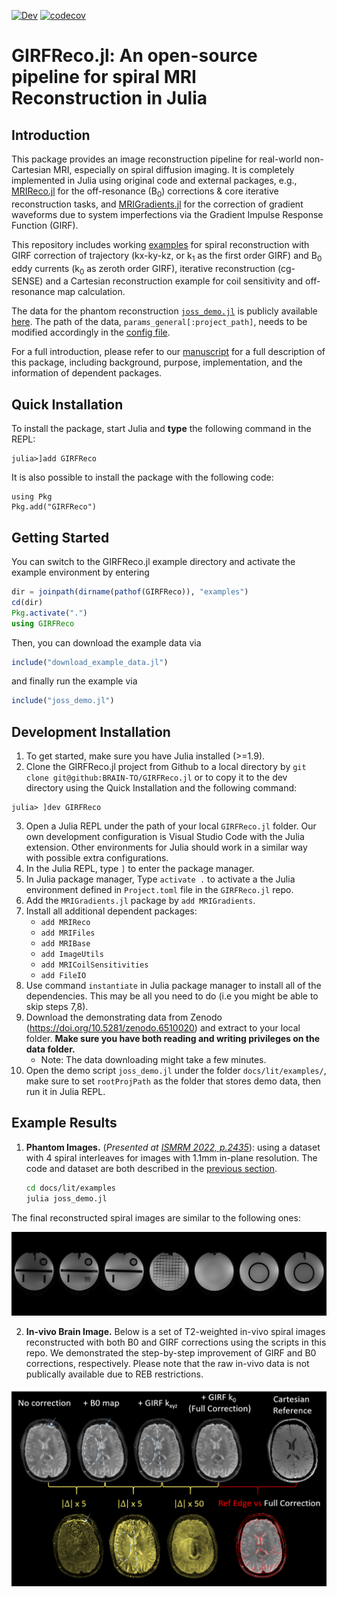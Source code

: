 [![Dev](https://img.shields.io/badge/docs-dev-blue.svg)](https://brain-to.github.io/GIRFReco)
[![codecov](https://codecov.io/gh/BRAIN-TO/GIRFReco.jl/graph/badge.svg?token=7E3WK1GKR3)](https://codecov.io/gh/BRAIN-TO/GIRFReco.jl)
# GIRFReco.jl: An open-source pipeline for spiral MRI Reconstruction in Julia

## Introduction

This package provides an image reconstruction pipeline for real-world non-Cartesian MRI, especially on spiral diffusion imaging. It is completely implemented in Julia using original code and external packages, e.g., [MRIReco.jl](https://magneticresonanceimaging.github.io/MRIReco.jl/latest/) for the off-resonance (B<sub>0</sub>) corrections & core iterative reconstruction tasks, and [MRIGradients.jl](https://github.com/BRAIN-TO/MRIGradients.jl) for the correction of gradient waveforms due to system imperfections via the Gradient Impulse Response Function (GIRF).

This repository includes working [examples](./docs/lit/examples/) for spiral reconstruction with GIRF correction of trajectory (kx-ky-kz, or k<sub>1</sub> as the first order GIRF) and B<sub>0</sub> eddy currents (k<sub>0</sub> as zeroth order GIRF), iterative reconstruction (cg-SENSE) and a Cartesian reconstruction example for coil sensitivity and off-resonance map calculation.

The data for the phantom reconstruction [`joss_demo.jl`](./docs/lit/examples/joss_demo.jl) is publicly available [here](https://www.doi.org/10.5281/zenodo.7779045). The path of the data, `params_general[:project_path]`, needs to be modified accordingly in the [config file](./docs/lit/examples/recon_config_joss_demo.jl).

For a full introduction, please refer to our [manuscript](./paper/paper.md) for a full description of this package, including background, purpose, implementation, and the information of dependent packages.

## Quick Installation
To install the package, start Julia and **type** the following command in the REPL:
```
julia>]add GIRFReco
```

It is also possible to install the package with the following code:
```
using Pkg
Pkg.add("GIRFReco")
```

## Getting Started

You can switch to the GIRFReco.jl example directory and activate the example environment by entering
```julia
dir = joinpath(dirname(pathof(GIRFReco)), "examples")
cd(dir)
Pkg.activate(".")
using GIRFReco
```

Then, you can download the example data via

```julia
include("download_example_data.jl")
```

and finally run the example via

```julia
include("joss_demo.jl")
```


## Development Installation

1. To get started, make sure you have Julia installed (>=1.9).
2. Clone the GIRFReco.jl project from Github to a local directory by `git clone git@github:BRAIN-TO/GIRFReco.jl` or to copy it to the dev directory using the Quick Installation and the following command:
```
julia> ]dev GIRFReco
```
3. Open a Julia REPL under the path of your local `GIRFReco.jl` folder. Our own development configuration is Visual Studio Code with the Julia extension. Other environments for Julia should work in a similar way with possible extra configurations.
4. In the Julia REPL, type `]` to enter the package manager.
5. In Julia package manager, Type `activate .` to activate a the Julia environment defined in `Project.toml` file in the `GIRFReco.jl` repo.
6. Add the `MRIGradients.jl` package by `add MRIGradients`.
7. Install all additional dependent packages:
    * `add MRIReco`
    * `add MRIFiles`
    * `add MRIBase`
    * `add ImageUtils`
    * `add MRICoilSensitivities`
    * `add FileIO`
8. Use command `instantiate` in Julia package manager to install all of the dependencies. This may be all you need to do (i.e you might be able to skip steps 7,8). 
9. Download the demonstrating data from Zenodo (https://doi.org/10.5281/zenodo.6510020) and extract to your local folder. **Make sure you have both reading and writing privileges on the data folder.**
    * Note: The data downloading might take a few minutes.
10. Open the demo script `joss_demo.jl` under the folder `docs/lit/examples/`, make sure to set `rootProjPath` as the folder that stores demo data, then run it in Julia REPL.

## Example Results

1. **Phantom Images.** (*Presented at [ISMRM 2022, p.2435](https://archive.ismrm.org/2022/2435.html)*): using a dataset with 4 spiral interleaves for images with 1.1mm in-plane resolution. The code and dataset are both described in the [previous section](#quick-installation).

    ```bash
    cd docs/lit/examples
    julia joss_demo.jl
    ```

The final reconstructed spiral images are similar to the following ones:

![Phantom Image](./docs/figs/Phantom-demo.png)

2. **In-vivo Brain Image.** Below is a set of T2-weighted in-vivo spiral images reconstructed with both B0 and GIRF corrections using the scripts in this repo. We demonstrated the step-by-step improvement of GIRF and B0 corrections, respectively. Please note that the raw in-vivo data is not publically available due to REB restrictions.

![In-vivo Brain Image](./docs/figs/In-vivo-demo.png)
